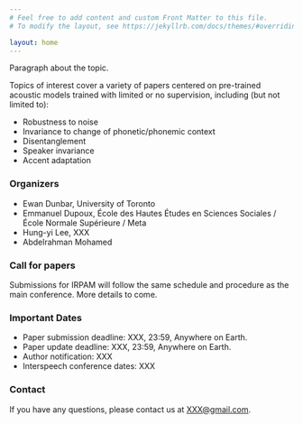```yaml
---
# Feel free to add content and custom Front Matter to this file.
# To modify the layout, see https://jekyllrb.com/docs/themes/#overriding-theme-defaults

layout: home
---
```

Paragraph about the topic.

Topics of interest cover a variety of papers centered on pre-trained acoustic models trained with limited or no supervision, including (but not limited to):
- Robustness to noise
- Invariance to change of phonetic/phonemic context
- Disentanglement
- Speaker invariance
- Accent adaptation

### Organizers
- Ewan Dunbar, University of Toronto
- Emmanuel Dupoux, École des Hautes Études en Sciences Sociales / École Normale Supérieure / Meta
- Hung-yi Lee, XXX
- Abdelrahman Mohamed

### Call for papers
Submissions for IRPAM will follow the same schedule and procedure as the main conference. More details to come.

### Important Dates
- Paper submission deadline: XXX, 23:59, Anywhere on Earth.
- Paper update deadline: XXX, 23:59, Anywhere on Earth.
- Author notification: XXX
- Interspeech conference dates: XXX

### Contact
If you have any questions, please contact us at XXX@gmail.com.

